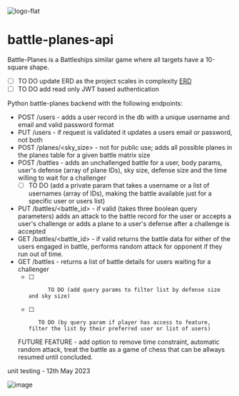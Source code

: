 ![logo-flat](https://github.com/vvalentinv/battle-planes-api/assets/55762636/0702ca91-f6dd-4d19-8961-86312ed63878)


# battle-planes-api
Battle-Planes is a Battleships similar game where all targets have a 10-square shape. 

- [ ] TO DO update ERD as the project scales in complexity
[ERD](/utilities/battle-planes-api.pdf)
- [ ] TO DO add read only JWT based authentication

Python battle-planes backend with the following endpoints:
- POST /users - adds a user record in the db with a unique username and email and valid password format
- PUT /users - if request is validated it updates a users email or password, not both 
- POST /planes/<sky_size> - not for public use; adds all possible planes in the planes table for a given battle matrix size
- POST /battles - adds an unchallenged battle for a user, body params, user's defense (array of plane IDs), sky size, defense size and the time willing to wait for a challenger
  - [ ] TO DO (add a private param that takes a username or a list of usernames (array of IDs), making the battle available just for a specific user or users list)
- PUT /battles/<battle_id> - if valid (takes three boolean query parameters) adds an attack to the battle record for the user or accepts a user's challenge or adds a plane to a user's defense after a challenge is accepted
- GET /battles/<battle_id> - if valid returns the battle data for either of the users engaged in battle, performs random attack for opponent if they run out of time.
- GET /battles - returns a list of battle details for users waiting for a challenger
  - [ ]           TO DO (add query params to filter list by defense size and sky size)
  - [ ]        TO DO (by query param if player has access to feature, filter the list by their preferred user or list of users)
 
  FUTURE FEATURE - add option to remove time constraint, automatic random attack, treat the battle as a game of chess that can be allways resumed until concluded. 

 unit testing - 12th May 2023
  
![image](https://github.com/vvalentinv/battle-planes-api/assets/55762636/8745b429-3d66-4a9b-b108-292b557c98a0)
